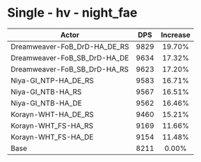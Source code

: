 # Single - hv - night_fae
| Actor | DPS | Increase |
|---|:---:|:---:|
|Dreamweaver-FoB_DrD-HA_DE_RS|9829|19.70%|
|Dreamweaver-FoB_SB_DrD-HA_DE|9634|17.32%|
|Dreamweaver-FoB_SB_DrD-HA_RS|9623|17.20%|
|Niya-GI_NTP-HA_DE_RS|9583|16.71%|
|Niya-GI_NTB-HA_RS|9567|16.51%|
|Niya-GI_NTB-HA_DE|9562|16.46%|
|Korayn-WHT-HA_DE_RS|9460|15.21%|
|Korayn-WHT_FS-HA_RS|9169|11.66%|
|Korayn-WHT_FS-HA_DE|9154|11.48%|
|Base|8211|0.00%|
